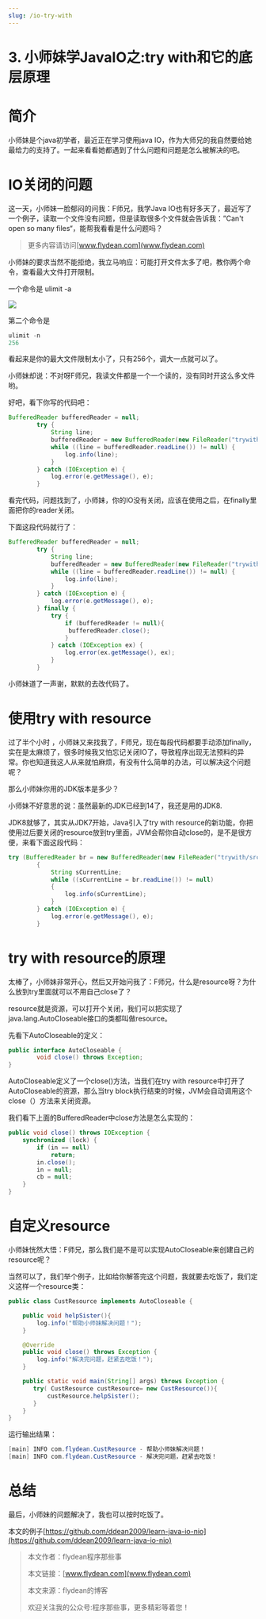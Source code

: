 ```yaml
---
slug: /io-try-with
---
```


# 3. 小师妹学JavaIO之:try with和它的底层原理

# 简介

小师妹是个java初学者，最近正在学习使用java IO，作为大师兄的我自然要给她最给力的支持了。一起来看看她都遇到了什么问题和问题是怎么被解决的吧。

# IO关闭的问题

这一天，小师妹一脸郁闷的问我：F师兄，我学Java IO也有好多天了，最近写了一个例子，读取一个文件没有问题，但是读取很多个文件就会告诉我：”Can't open so many files“，能帮我看看是什么问题吗？

> 更多内容请访问[www.flydean.com](www.flydean.com)

小师妹的要求当然不能拒绝，我立马响应：可能打开文件太多了吧，教你两个命令，查看最大文件打开限制。

一个命令是 ulimit -a 

![](https://img-blog.csdnimg.cn/20200514112743237.png?x-oss-process=image/watermark,type_ZmFuZ3poZW5naGVpdGk,shadow_0,text_aHR0cDovL3d3dy5mbHlkZWFuLmNvbQ==,size_35,color_8F8F8F,t_70)

第二个命令是

~~~java
ulimit -n
256
~~~

看起来是你的最大文件限制太小了，只有256个，调大一点就可以了。

小师妹却说：不对呀F师兄，我读文件都是一个一个读的，没有同时开这么多文件哟。

好吧，看下你写的代码吧：

~~~java
BufferedReader bufferedReader = null;
        try {
            String line;
            bufferedReader = new BufferedReader(new FileReader("trywith/src/main/resources/www.flydean.com"));
            while ((line = bufferedReader.readLine()) != null) {
                log.info(line);
            }
        } catch (IOException e) {
            log.error(e.getMessage(), e);
        }
~~~

看完代码，问题找到了，小师妹，你的IO没有关闭，应该在使用之后，在finally里面把你的reader关闭。

下面这段代码就行了：

~~~java
BufferedReader bufferedReader = null;
        try {
            String line;
            bufferedReader = new BufferedReader(new FileReader("trywith/src/main/resources/www.flydean.com"));
            while ((line = bufferedReader.readLine()) != null) {
                log.info(line);
            }
        } catch (IOException e) {
            log.error(e.getMessage(), e);
        } finally {
            try {
                if (bufferedReader != null){
                 bufferedReader.close();
                }
            } catch (IOException ex) {
                log.error(ex.getMessage(), ex);
            }
        }
~~~

小师妹道了一声谢，默默的去改代码了。

# 使用try with resource

过了半个小时 ，小师妹又来找我了，F师兄，现在每段代码都要手动添加finally，实在是太麻烦了，很多时候我又怕忘记关闭IO了，导致程序出现无法预料的异常。你也知道我这人从来就怕麻烦，有没有什么简单的办法，可以解决这个问题呢？

那么小师妹你用的JDK版本是多少？

小师妹不好意思的说：虽然最新的JDK已经到14了，我还是用的JDK8.

JDK8就够了，其实从JDK7开始，Java引入了try with resource的新功能，你把使用过后要关闭的resource放到try里面，JVM会帮你自动close的，是不是很方便，来看下面这段代码：

~~~java
try (BufferedReader br = new BufferedReader(new FileReader("trywith/src/main/resources/www.flydean.com")))
        {
            String sCurrentLine;
            while ((sCurrentLine = br.readLine()) != null)
            {
                log.info(sCurrentLine);
            }
        } catch (IOException e) {
            log.error(e.getMessage(), e);
        }
~~~

# try with resource的原理

太棒了，小师妹非常开心，然后又开始问我了：F师兄，什么是resource呀？为什么放到try里面就可以不用自己close了？

resource就是资源，可以打开个关闭，我们可以把实现了java.lang.AutoCloseable接口的类都叫做resource。

先看下AutoCloseable的定义：

~~~java
public interface AutoCloseable {
        void close() throws Exception;
}
~~~

AutoCloseable定义了一个close()方法，当我们在try with resource中打开了AutoCloseable的资源，那么当try block执行结束的时候，JVM会自动调用这个close（）方法来关闭资源。

我们看下上面的BufferedReader中close方法是怎么实现的：

~~~java
public void close() throws IOException {
    synchronized (lock) {
        if (in == null)
            return;
        in.close();
        in = null;
        cb = null;
    }
}
~~~

# 自定义resource

小师妹恍然大悟：F师兄，那么我们是不是可以实现AutoCloseable来创建自己的resource呢？

当然可以了，我们举个例子，比如给你解答完这个问题，我就要去吃饭了，我们定义这样一个resource类：

~~~java
public class CustResource implements AutoCloseable {

    public void helpSister(){
        log.info("帮助小师妹解决问题！");
    }

    @Override
    public void close() throws Exception {
        log.info("解决完问题，赶紧去吃饭！");
    }

    public static void main(String[] args) throws Exception {
       try( CustResource custResource= new CustResource()){
           custResource.helpSister();
       }
    }
}
~~~

运行输出结果：

~~~java
[main] INFO com.flydean.CustResource - 帮助小师妹解决问题！
[main] INFO com.flydean.CustResource - 解决完问题，赶紧去吃饭！
~~~

# 总结

最后，小师妹的问题解决了，我也可以按时吃饭了。

本文的例子[https://github.com/ddean2009/learn-java-io-nio](https://github.com/ddean2009/learn-java-io-nio)

> 本文作者：flydean程序那些事
> 
> 本文链接：[www.flydean.com](www.flydean.com)
> 
> 本文来源：flydean的博客
> 
> 欢迎关注我的公众号:程序那些事，更多精彩等着您！







